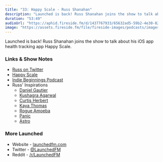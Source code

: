 ```yaml
---
title: "33: Happy Scale - Russ Shanahan"
description: "Launched is back! Russ Shanahan joins the show to talk about his iOS app health tracking app Happy Scale."
duration: "53:49"
audioUrl: "https://aphid.fireside.fm/d/1437767933/65632ad5-59b2-4e30-82d1-13845dce07dd/958a6943-d0f8-4a4a-8706-cc27e9a40573.mp3"
image: "https://assets.fireside.fm/file/fireside-images/podcasts/images/6/65632ad5-59b2-4e30-82d1-13845dce07dd/episodes/9/958a6943-d0f8-4a4a-8706-cc27e9a40573/cover.jpg"
---
```


<p>Launched is back! Russ Shanahan joins the show to talk about his iOS app health tracking app Happy Scale.</p>

<h3>Links &amp; Show Notes</h3>

<ul>
<li><a href="https://twitter.com/russshanahan?ref_src=twsrc%5Egoogle%7Ctwcamp%5Eserp%7Ctwgr%5Eauthor" rel="nofollow">Russ on Twitter</a></li>
<li><a href="https://happyscale.com" rel="nofollow">Happy Scale</a></li>
<li><a href="https://indiebeginnings.net/2-basically-happy-with-russ-shanahan/" rel="nofollow">Indie Beginnings Podcast</a></li>
<li>Russ&#39; Inspirations

<ul>
<li><a href="https://twitter.com/danielmgauthier" rel="nofollow">Daniel Gautier</a></li>
<li><a href="https://twitter.com/kushsolitary" rel="nofollow">Kushagra Agarwal</a></li>
<li><a href="https://twitter.com/parrots" rel="nofollow">Curtis Herbert</a></li>
<li><a href="https://twitter.com/kthomas901" rel="nofollow">Kaya Thomas</a></li>
<li><a href="https://rogueamoeba.com" rel="nofollow">Rogue Amoeba</a></li>
<li><a href="https://panic.com" rel="nofollow">Panic</a></li>
<li><a href="https://astropad.com" rel="nofollow">Astro</a></li>
</ul></li>
</ul>

<h3>More Launched</h3>

<ul>
<li>Website - <a href="https://launchedfm.com" rel="nofollow">launchedfm.com</a></li>
<li>Twitter - <a href="https://twitter.com/launchedfm" rel="nofollow">@LaunchedFM</a></li>
<li>Reddit - <a href="https://www.reddit.com/r/LaunchedFM/" rel="nofollow">/r/LaunchedFM</a></li>
</ul>
